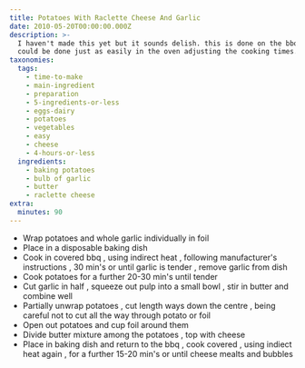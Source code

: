```yaml
---
title: Potatoes With Raclette Cheese And Garlic
date: 2010-05-20T00:00:00.000Z
description: >-
  I haven't made this yet but it sounds delish. this is done on the bbq but it
  could be done just as easily in the oven adjusting the cooking times.
taxonomies:
  tags:
    - time-to-make
    - main-ingredient
    - preparation
    - 5-ingredients-or-less
    - eggs-dairy
    - potatoes
    - vegetables
    - easy
    - cheese
    - 4-hours-or-less
  ingredients:
    - baking potatoes
    - bulb of garlic
    - butter
    - raclette cheese
extra:
  minutes: 90
---
```

 - Wrap potatoes and whole garlic individually in foil
 - Place in a disposable baking dish
 - Cook in covered bbq , using indirect heat , following manufacturer's instructions , 30 min's or until garlic is tender , remove garlic from dish
 - Cook potatoes for a further 20-30 min's until tender
 - Cut garlic in half , squeeze out pulp into a small bowl , stir in butter and combine well
 - Partially unwrap potatoes , cut length ways down the centre , being careful not to cut all the way through potato or foil
 - Open out potatoes and cup foil around them
 - Divide butter mixture among the potatoes , top with cheese
 - Place in baking dish and return to the bbq , cook covered , using indiect heat again , for a further 15-20 min's or until cheese mealts and bubbles
